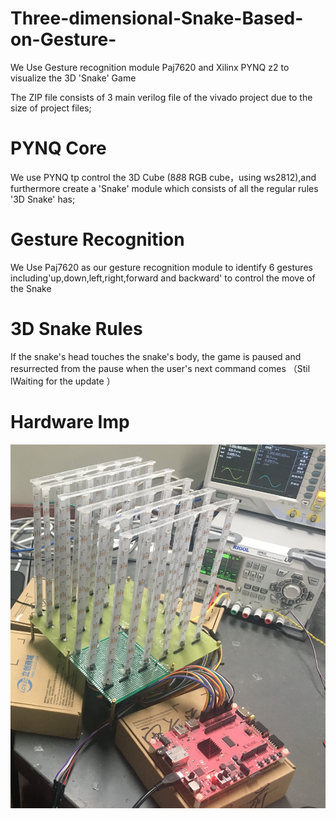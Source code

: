 # Three-dimensional-Snake-Based-on-Gesture-
We Use Gesture recognition module Paj7620 and Xilinx PYNQ z2 to visualize the 3D 'Snake' Game

The ZIP file consists of 3 main verilog file of the vivado project due to the size of project files;

# PYNQ Core #
We use PYNQ tp control the 3D Cube (8*8*8 RGB cube，using ws2812),and furthermore create a 'Snake' module which consists of all the regular rules '3D Snake' has;

# Gesture Recognition #
We Use Paj7620 as our gesture recognition module to identify 6 gestures 
including'up,down,left,right,forward and backward' to control the move of the Snake

# 3D Snake Rules #
If the snake's head touches the snake's body, the game is paused and resurrected from the pause when the user's next command comes
（Stil lWaiting for the update ）

# Hardware Imp #

![image](https://github.com/Jasonmils/Three-dimensional-Snake-Based-on-Gesture-/blob/master/IMG_5792.JPG)
